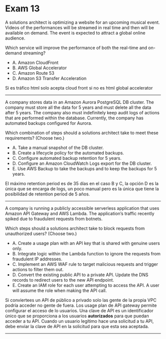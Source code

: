 # Exam 13

A solutions architect is optimizing a website for an upcoming musical event. Videos of the performances will be streamed in real time and then will be available on demand. The event is expected to attract a global online audience.

Which service will improve the performance of both the real-time and on-demand streaming?

- A. Amazon CloudFront
- B. AWS Global Accelerator
- C. Amazon Route 53
- D. Amazon S3 Transfer Acceleration

Si es tráfico html solo acepta cloud front si no es html global accelerator 

---

A company stores data in an Amazon Aurora PostgreSQL DB cluster. The company must store all the data for 5 years and must delete all the data after 5 years. The company also must indefinitely keep audit logs of actions that are performed within the database. Currently, the company has automated backups configured for Aurora.

Which combination of steps should a solutions architect take to meet these requirements? (Choose two.)

- A. Take a manual snapshot of the DB cluster.
- B. Create a lifecycle policy for the automated backups.
- C. Configure automated backup retention for 5 years.
- D. Configure an Amazon CloudWatch Logs export for the DB cluster.
- E. Use AWS Backup to take the backups and to keep the backups for 5 years.

El máximo retention period es de 35 días en el caso B y C, la opción D es la única que se encarga de logs, un poco manual pero es la única que tiene la posibilidad de retention period de 5 años.

---

A company is running a publicly accessible serverless application that uses Amazon API Gateway and AWS Lambda. The application’s traffic recently spiked due to fraudulent requests from botnets.

Which steps should a solutions architect take to block requests from unauthorized users? (Choose two.)

- A. Create a usage plan with an API key that is shared with genuine users only.
- B. Integrate logic within the Lambda function to ignore the requests from fraudulent IP addresses.
- C. Implement an AWS WAF rule to target malicious requests and trigger actions to filter them out.
- D. Convert the existing public API to a private API. Update the DNS records to redirect users to the new API endpoint.
- E. Create an IAM role for each user attempting to access the API. A user will assume the role when making the API call.

Si conviertees un API de público a privado solo las gente de la propia VPC podría acceder no gente de fuera. Los usage plan de API gateway permite configurar el acceso de lo usuarios. 
Una clave de API es un identificador único que se proporciona a los usuarios **autorizados** para que puedan acceder a tu API. Cuando un usuario legítimo hace una solicitud a tu API, debe enviar la clave de API en la solicitud para que esta sea aceptada.

---